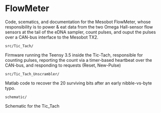 # FlowMeter

Code, scematics,  and  documentation for  the  Mesobot FlowMeter,  whose responsibility  is to power  & eat data  from the two Omega Hall-sensor flow sensors at the tail of the eDNA sampler, count pulses, and ouput the pulses over a  CAN-bus interface to the Mesobot TX2.

    src/Tic_Tach/

Firmware running the Teensy 3.5 inside the Tic-Tach, responsible for counting pulses, reporting the count via a timer-based heartbeat over the CAN-bus, and responding to requests (Reset, New-Pulse)

    src/Tic_Tach_Unscrambler/

Matlab code to recover the 20 surviving bits after an early nibble-vs-byte typo.

    schematic/

Schematic for the Tic_Tach
